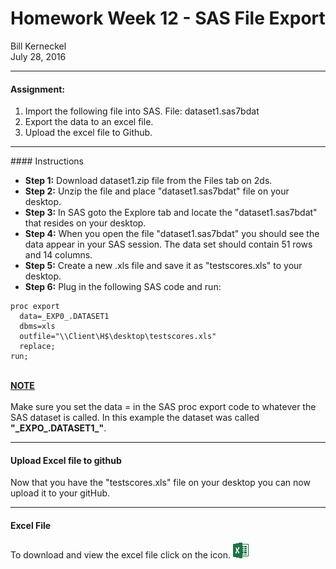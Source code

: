 # Homework Week 12 - SAS File Export
Bill Kerneckel  
July 28, 2016  



****************************

#### Assignment:

1. Import the following file into SAS. File: dataset1.sas7bdat
2. Export the data to an excel file.
3. Upload the excel file to Github.


****************************
<div id='id-section3.0'/>
#### Instructions

- <strong>Step 1:</strong> Download dataset1.zip file from the Files tab on 2ds.
- <strong>Step 2:</strong> Unzip the file and place "dataset1.sas7bdat" file on your desktop.
- <strong>Step 3:</strong> In SAS goto the Explore tab and locate the "dataset1.sas7bdat" that resides on your desktop.
- <strong>Step 4:</strong> When you open the file "dataset1.sas7bdat" you should see the data appear in your SAS session. The data set should contain 51 rows and 14 columns.
- <strong>Step 5:</strong> Create a new .xls file and save it as "testscores.xls" to your desktop.
- <strong>Step 6:</strong> Plug in the following SAS code and run:

```
proc export 
  data=_EXP0_.DATASET1 
  dbms=xls 
  outfile="\\Client\H$\desktop\testscores.xls" 
  replace;
run;
```
<br>
<strong><u>NOTE</u></strong>
<br>
<br>
Make sure you set the data = in the SAS proc export code to whatever the SAS dataset is called. In this example the dataset was called <strong>"_EXPO_.DATASET1_"</strong>.

****************************

####  Upload Excel file to github                          

Now that you have the "testscores.xls" file on your desktop you can now upload it to your gitHub.



****************************

#### Excel File                                                 

To download and view the excel file click on the icon. [![click Here](images/excel.png)](https://github.com/wkerneck/SASFileExport/blob/master/data/testscores.xls?raw=true)




